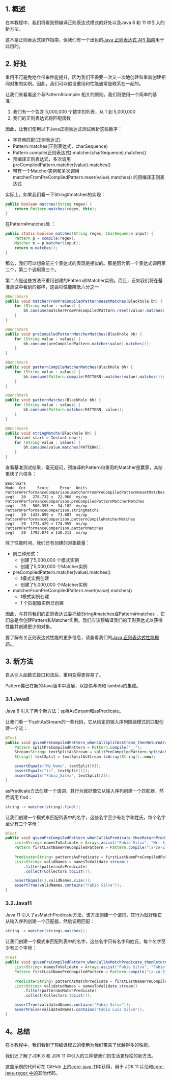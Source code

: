 ## 1. 概述

在本教程中，我们将看到预编译正则表达式模式的好处以及Java 8 和 11 中引入的新方法。

这不是正则表达式操作指南，但我们有一个出色的[Java 正则表达式 API 指南](https://www.baeldung.com/regular-expressions-java)用于此目的。

## 2. 好处

重用不可避免地会带来性能提升，因为我们不需要一次又一次地创建和重新创建相同对象的实例。因此，我们可以假设重用和性能通常是联系在一起的。

让我们来看看这个与Pattern#compile 相关的原则。我们将使用一个简单的基准：

1.  我们有一个包含 5,000,000 个数字的列表，从 1 到 5,000,000
2.  我们的正则表达式将匹配偶数

因此，让我们使用以下Java正则表达式测试解析这些数字：

-   字符串匹配(正则表达式)
-   Pattern.matches(正则表达式，charSequence)
-   Pattern.compile(正则表达式).matcher(charSequence).matches()
-   预编译正则表达式，多次调用preCompiledPattern.matcher(value).matches()
-   带有一个Matcher实例和多次调用matcherFromPreCompiledPattern.reset(value).matches() 的预编译正则表达式

实际上，如果我们看一下String#matches的实现：

```java
public boolean matches(String regex) {
    return Pattern.matches(regex, this);
}
```

在Pattern#matches处 ：

```java
public static boolean matches(String regex, CharSequence input) {
    Pattern p = compile(regex);
    Matcher m = p.matcher(input);
    return m.matches();
}
```

那么，我们可以想象前三个表达式的表现是相似的。那是因为第一个表达式调用第二个，第二个调用第三个。

第二点是这些方法不重用创建的Pattern和Matcher实例。而且，正如我们将在基准测试中看到的那样，这会将性能降低六分之一：

```java
@Benchmark
public void matcherFromPreCompiledPatternResetMatches(Blackhole bh) {
    for (String value : values) {
        bh.consume(matcherFromPreCompiledPattern.reset(value).matches());
    }
}

@Benchmark
public void preCompiledPatternMatcherMatches(Blackhole bh) {
    for (String value : values) {
        bh.consume(preCompiledPattern.matcher(value).matches());
    }
}

@Benchmark
public void patternCompileMatcherMatches(Blackhole bh) {
    for (String value : values) {
        bh.consume(Pattern.compile(PATTERN).matcher(value).matches());
    }
}

@Benchmark
public void patternMatches(Blackhole bh) {
    for (String value : values) {
        bh.consume(Pattern.matches(PATTERN, value));
    }
}

@Benchmark
public void stringMatchs(Blackhole bh) {
    Instant start = Instant.now();
    for (String value : values) {
        bh.consume(value.matches(PATTERN));
    }
}

```

查看基准测试结果，毫无疑问，预编译的Pattern和重用的Matcher是赢家，其结果快了六倍多：

```plaintext
Benchmark                                                               Mode  Cnt     Score     Error  Units
PatternPerformanceComparison.matcherFromPreCompiledPatternResetMatches  avgt   20   278.732 ±  22.960  ms/op
PatternPerformanceComparison.preCompiledPatternMatcherMatches           avgt   20   500.393 ±  34.182  ms/op
PatternPerformanceComparison.stringMatchs                               avgt   20  1433.099 ±  73.687  ms/op
PatternPerformanceComparison.patternCompileMatcherMatches               avgt   20  1774.429 ± 174.955  ms/op
PatternPerformanceComparison.patternMatches                             avgt   20  1792.874 ± 130.213  ms/op
```

除了性能时间，我们还有创建的对象数量：

-   前三种形式：
    -   创建了5,000,000 个模式实例
    -   创建了5,000,000 个Matcher实例
-   preCompiledPattern.matcher(value).matches()
    -   1模式实例创建
    -   创建了5,000,000 个Matcher实例
-   matcherFromPreCompiledPattern.reset(value).matches()
    -   1模式实例创建
    -   1 个匹配器实例已创建

因此，与其将我们的正则表达式委托给String#matches或Pattern#matches ，它们总是会创建Pattern和Matcher实例。我们应该预编译我们的正则表达式以获得性能并创建更少的对象。

要了解有关正则表达式性能的更多信息，请查看我们的[Java 正则表达式性能概述。](https://www.baeldung.com/java-regex-performance)

## 3. 新方法

自从引入函数式接口和流后，重用变得更容易了。

Pattern类已在新的Java版本中发展，以提供与流和 lambda的集成。

### 3.1.Java8

Java 8 引入了两个新方法：splitAsStream和asPredicate。

让我们看一下splitAsStream的一些代码，它从给定的输入序列围绕模式的匹配创建一个流：

```java
@Test
public void givenPreCompiledPattern_whenCallSplitAsStream_thenReturnArraySplitByThePattern() {
    Pattern splitPreCompiledPattern = Pattern.compile("__");
    Stream<String> textSplitAsStream = splitPreCompiledPattern.splitAsStream("My_Name__is__Fabio_Silva");
    String[] textSplit = textSplitAsStream.toArray(String[]::new);

    assertEquals("My_Name", textSplit[0]);
    assertEquals("is", textSplit[1]);
    assertEquals("Fabio_Silva", textSplit[2]);
}
```

asPredicate方法创建一个谓词，其行为就好像它从输入序列创建一个匹配器，然后调用 find：

```java
string -> matcher(string).find();
```

让我们创建一个模式来匹配列表中的名字，这些名字至少有名字和姓氏，每个名字至少有三个字母：

```java
@Test
public void givenPreCompiledPattern_whenCallAsPredicate_thenReturnPredicateToFindPatternInTheList() {
    List<String> namesToValidate = Arrays.asList("Fabio Silva", "Mr. Silva");
    Pattern firstLastNamePreCompiledPattern = Pattern.compile("[a-zA-Z]{3,} [a-zA-Z]{3,}");
    
    Predicate<String> patternsAsPredicate = firstLastNamePreCompiledPattern.asPredicate();
    List<String> validNames = namesToValidate.stream()
        .filter(patternsAsPredicate)
        .collect(Collectors.toList());

    assertEquals(1,validNames.size());
    assertTrue(validNames.contains("Fabio Silva"));
}
```

### 3.2.Java11

Java 11 引入了asMatchPredicate方法，该方法创建一个谓词，其行为就好像它从输入序列创建一个匹配器，然后调用匹配：

```java
string -> matcher(string).matches();
```

让我们创建一个模式来匹配列表中的名字，这些名字只有名字和姓氏，每个名字至少有三个字母：

```java
@Test
public void givenPreCompiledPattern_whenCallAsMatchPredicate_thenReturnMatchPredicateToMatchesPattern() {
    List<String> namesToValidate = Arrays.asList("Fabio Silva", "Fabio Luis Silva");
    Pattern firstLastNamePreCompiledPattern = Pattern.compile("[a-zA-Z]{3,} [a-zA-Z]{3,}");
        
    Predicate<String> patternAsMatchPredicate = firstLastNamePreCompiledPattern.asMatchPredicate();
    List<String> validatedNames = namesToValidate.stream()
        .filter(patternAsMatchPredicate)
        .collect(Collectors.toList());

    assertTrue(validatedNames.contains("Fabio Silva"));
    assertFalse(validatedNames.contains("Fabio Luis Silva"));
}
```

## 4。总结

在本教程中，我们看到了预编译模式的使用为我们带来了优越得多的性能。

我们还了解了JDK 8 和 JDK 11 中引入的三种使我们的生活更轻松的新方法。

这些示例的代码可在 GitHub 上的[core-java-11](https://github.com/eugenp/tutorials/tree/master/core-java-modules/core-java-11)中获得，用于 JDK 11 片段和[core-java-regex 中的](https://github.com/eugenp/tutorials/tree/master/core-java-modules/core-java-regex)其他代码。